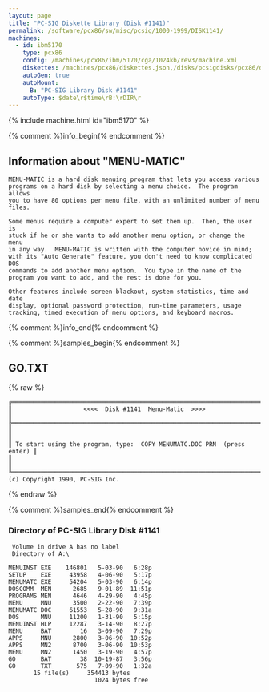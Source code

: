 ```yaml
---
layout: page
title: "PC-SIG Diskette Library (Disk #1141)"
permalink: /software/pcx86/sw/misc/pcsig/1000-1999/DISK1141/
machines:
  - id: ibm5170
    type: pcx86
    config: /machines/pcx86/ibm/5170/cga/1024kb/rev3/machine.xml
    diskettes: /machines/pcx86/diskettes.json,/disks/pcsigdisks/pcx86/diskettes.json
    autoGen: true
    autoMount:
      B: "PC-SIG Library Disk #1141"
    autoType: $date\r$time\rB:\rDIR\r
---
```


{% include machine.html id="ibm5170" %}

{% comment %}info_begin{% endcomment %}

## Information about "MENU-MATIC"

    MENU-MATIC is a hard disk menuing program that lets you access various
    programs on a hard disk by selecting a menu choice.  The program allows
    you to have 80 options per menu file, with an unlimited number of menu
    files.
    
    Some menus require a computer expert to set them up.  Then, the user is
    stuck if he or she wants to add another menu option, or change the menu
    in any way.  MENU-MATIC is written with the computer novice in mind;
    with its "Auto Generate" feature, you don't need to know complicated DOS
    commands to add another menu option.  You type in the name of the
    program you want to add, and the rest is done for you.
    
    Other features include screen-blackout, system statistics, time and date
    display, optional password protection, run-time parameters, usage
    tracking, timed execution of menu options, and keyboard macros.
{% comment %}info_end{% endcomment %}

{% comment %}samples_begin{% endcomment %}

## GO.TXT

{% raw %}
```
╔═════════════════════════════════════════════════════════════════════════╗
║                    <<<<  Disk #1141  Menu-Matic  >>>>                   ║
╠═════════════════════════════════════════════════════════════════════════╣
║                                                                         ║
║ To start using the program, type:  COPY MENUMATC.DOC PRN  (press enter) ║
║                                                                         ║
╚═════════════════════════════════════════════════════════════════════════╝
(c) Copyright 1990, PC-SIG Inc.
```
{% endraw %}

{% comment %}samples_end{% endcomment %}

### Directory of PC-SIG Library Disk #1141

     Volume in drive A has no label
     Directory of A:\

    MENUINST EXE    146801   5-03-90   6:28p
    SETUP    EXE     43958   4-06-90   5:17p
    MENUMATC EXE     54204   5-03-90   6:14p
    DOSCOMM  MEN      2685   9-01-89  11:51p
    PROGRAMS MEN      4646   4-29-90   4:45p
    MENU     MNU      3500   2-22-90   7:39p
    MENUMATC DOC     61553   5-28-90   9:31a
    DOS      MNU     11200   1-31-90   5:15p
    MENUINST HLP     12287   3-14-90   8:27p
    MENU     BAT        16   3-09-90   7:29p
    APPS     MNU      2800   3-06-90  10:52p
    APPS     MN2      8700   3-06-90  10:53p
    MENU     MN2      1450   3-19-90   4:57p
    GO       BAT        38  10-19-87   3:56p
    GO       TXT       575   7-09-90   1:32a
           15 file(s)     354413 bytes
                            1024 bytes free
